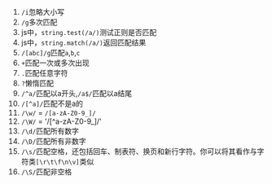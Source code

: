 1. `/i`忽略大小写
2. `/g`多次匹配
3. js中，`string.test(/a/)`测试正则是否匹配
4. js中，`string.match(/a/)`返回匹配结果
5. `/[abc]/g`匹配`a`,`b`,`c`
6. `+`匹配一次或多次出现
7. `.`匹配任意字符
8. `?`懒惰匹配
9. `/^a/`匹配以a开头,`/a$/`匹配以a结尾
10. `/[^a]/`匹配不是a的
11. `/\w/` = `/[a-zA-Z0-9_]/`
12. `/\W/` = '/[^a-zA-Z0-9_]/'
13. `/\d/`匹配所有数字
14. `/\D/`匹配所有非数字
15. `/\s/`匹配空格，还包括回车、制表符、换页和新行字符。你可以将其看作与字符类`[\r\t\f\n\v]`类似
16. `/\S/`匹配非空格